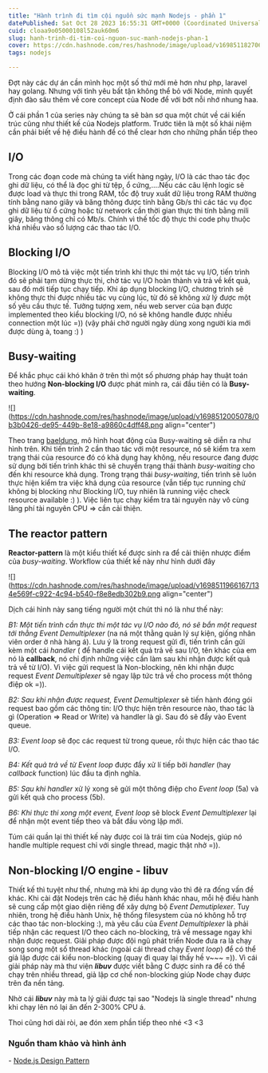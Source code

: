 ```yaml
---
title: "Hành trình đi tìm cội nguồn sức mạnh Nodejs - phần 1"
datePublished: Sat Oct 28 2023 16:55:31 GMT+0000 (Coordinated Universal Time)
cuid: cloaa9o05000108l52auk60m6
slug: hanh-trinh-di-tim-coi-nguon-suc-manh-nodejs-phan-1
cover: https://cdn.hashnode.com/res/hashnode/image/upload/v1698511827062/d659dc54-91a4-45e9-ab9a-0f3642163249.png
tags: nodejs

---
```


Đợt này các dự án cần mình học một số thứ mới mẻ hơn như php, laravel hay golang. Nhưng với tình yêu bất tận không thể bỏ với Node, mình quyết định đào sâu thêm về core concept của Node để với bớt nỗi nhớ nhung haa.

Ở cái phần 1 của series này chúng ta sẽ bàn sơ qua một chút về cái kiến trúc cũng như thiết kế của Nodejs platform. Trước tiên là một số khái niệm cần phải biết về hệ điều hành để có thể clear hơn cho những phần tiếp theo

## I/O

Trong các đoạn code mà chúng ta viết hàng ngày, I/O là các thao tác đọc ghi dữ liệu, có thể là đọc ghi từ tệp, ổ cứng,....Nếu các câu lệnh logic sẽ được load và thực thi trong RAM, tốc độ truy xuất dữ liệu trong RAM thường tính bằng nano giây và băng thông được tính bằng Gb/s thì các tác vụ đọc ghi dữ liệu từ ổ cứng hoặc từ network cần thời gian thực thi tính bằng mili giây, băng thông chỉ có Mb/s. Chính vì thế tốc độ thực thi code phụ thuộc khá nhiều vào số lượng các thao tác I/O.

## Blocking I/O

Blocking I/O mô tả việc một tiến trình khi thực thi một tác vụ I/O, tiến trình đó sẽ phải tạm dừng thực thi, chờ tác vụ I/O hoàn thành và trả về kết quả, sau đó mới tiếp tục chạy tiếp. Khi áp dụng blocking I/O, chương trình sẽ không thực thi được nhiều tác vụ cùng lúc, từ đó sẽ không xử lý được một số yêu cầu thực tế. Tưởng tượng xem, nếu web server của bạn được implemented theo kiểu blocking I/O, nó sẽ không handle được nhiều connection một lúc =)) (vậy phải chờ người ngày dùng xong người kia mới được dùng à, toang :) )

## Busy-waiting

Để khắc phục cái khó khăn ở trên thì một số phương pháp hay thuật toán theo hướng **Non-blocking I/O** được phát minh ra, cái đầu tiên có là **Busy-waiting**.

![](https://cdn.hashnode.com/res/hashnode/image/upload/v1698512005078/0b3b0426-de95-449b-8e18-a9860c4dff48.png align="center")

Theo trang [baeldung](https://www.baeldung.com/cs/os-busy-waiting), mô hình hoạt động của Busy-waiting sẽ diễn ra như hình trên. Khi tiến trình 2 cần thao tác với một resource, nó sẽ kiểm tra xem trạng thái của resource đó có khả dụng hay không, nếu resource đang được sử dụng bởi tiến trình khác thì sẽ chuyển trạng thái thành *busy-waiting* cho đến khi resource khả dụng. Trong trạng thái *busy-waiting*, tiến trình sẽ luôn thực hiện kiểm tra việc khả dụng của resource (vẫn tiếp tục running chứ không bị blocking như Blocking I/O, tuy nhiên là running việc check resource available :) ). Việc liên tục chạy kiểm tra tài nguyên này vô cùng lãng phí tài nguyên CPU =&gt; cần cải thiện.

## The reactor pattern

**Reactor-pattern** là một kiểu thiết kế được sinh ra để cải thiện nhược điểm của *busy-waiting*. Workflow của thiết kế này như hình dưới đây

![](https://cdn.hashnode.com/res/hashnode/image/upload/v1698511966167/134e569f-c922-4c94-b540-f8e8edb302b9.png align="center")

Dịch cái hình này sang tiếng người một chút thì nó là như thế này:

*B1: Một tiến trình cần thực thi một tác vụ I/O nào đó, nó sẽ bắn một request tới thằng Event Demultiplexer* (na ná một thằng quản lý sự kiện, giống nhân viên order ở nhà hàng á). Lưu ý là trong request gửi đi, tiến trình cần gửi kèm một cái *handler* ( để handle cái kết quả trả về sau I/O, tên khác của em nó là **callback**, nó chỉ định những việc cần làm sau khi nhận được kết quả trả về từ I/O). Vì việc gửi request là Non-blocking, nên khi nhận được request *Event Demultiplexer* sẽ ngay lập tức trả về cho process một thông điệp ok =)).

*B2: Sau khi nhận được request, Event Demultiplexer* sẽ tiến hành đóng gói request bao gồm các thông tin: I/O thực hiện trên resource nào, thao tác là gì (Operation =&gt; Read or Write) và handler là gì. Sau đó sẽ đẩy vào Event queue.

*B3: Event loop* sẽ đọc các request từ trong queue, rồi thực hiện các thao tác I/O.

*B4: Kết quả trả về từ Event loop* được đẩy xử lí tiếp bởi *handler* (hay *callback* function) lúc đầu ta định nghĩa.

*B5: Sau khi handler* xử lý xong sẽ gửi một thông điệp cho *Event loop* (5a) và gửi kết quả cho process (5b).

*B6: Khi thực thi xong một event, Event loop* sẽ block *Event Demultiplexer* lại để nhận một event tiếp theo và bắt đầu vòng lặp mới.

Túm cái quần lại thì thiết kế này được coi là trái tim của Nodejs, giúp nó handle multiple request chỉ với single thread, magic thật nhở =)).

## Non-blocking I/O engine - libuv

Thiết kế thì tuyệt như thế, nhưng mà khi áp dụng vào thì đẻ ra đống vấn đề khác. Khi cài đặt Nodejs trên các hệ điều hành khác nhau, mỗi hệ điều hành sẽ cung cấp một giao diện riêng để xây dựng bộ *Event Demutiplexer*. Tuy nhiên, trong hệ điều hành Unix, hệ thống filesystem của nó không hỗ trợ các thao tác non-blocking :), mà yêu cầu của *Event Demultiplexer* là phải tiếp nhận các request I/O theo cách no-blocking, trả về message ngay khi nhận được request. Giải pháp được đội ngũ phát triển Node đưa ra là chạy song song một số thread khác (ngoài cái thread chạy *Event loop*) để có thể giả lập được cái kiểu non-blocking (quay đi quay lại thấy hề v~~~ =)). Vì cái giải pháp này mà thư viện ***libuv*** được viết bằng C được sinh ra để có thể chạy trên nhiều thread, giả lập cơ chế non-blocking giúp Node chạy được trên đa nền tảng.

Nhờ cái ***libuv*** này mà ta lý giải được tại sao "Nodejs là single thread" nhưng khi chạy lên nó lại ăn đến 2-300% CPU á.

Thoi cũng hơi dài ròi, ae đón xem phần tiếp theo nhé &lt;3 &lt;3

### Nguồn tham khảo và hình ảnh

\- [Node.js Design Pattern](https://www.amazon.com/Node-js-Design-Patterns-production-grade-applications/dp/1839214112)